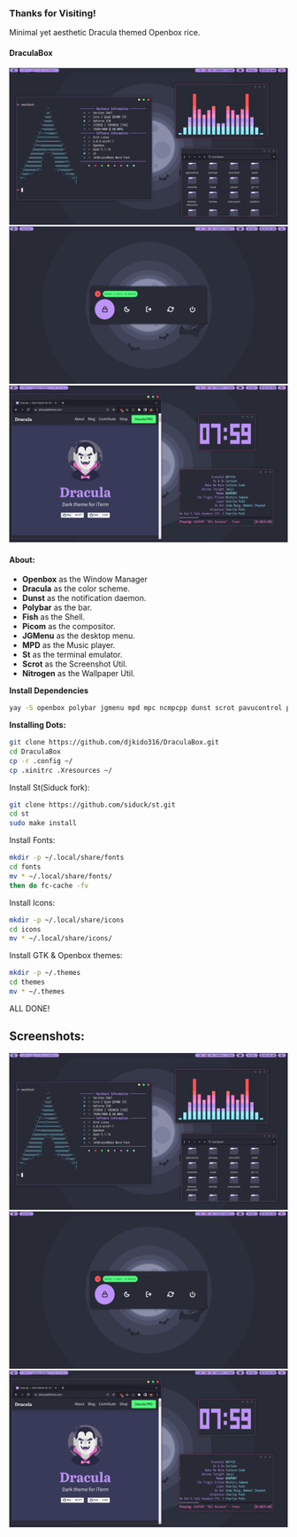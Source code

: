 ### Thanks for Visiting! 
Minimal yet aesthetic Dracula themed Openbox rice.

#### DraculaBox 

![picture 1](Screenshots/1.png)  
![picture 2](Screenshots/2.png)
![picture 3](Screenshots/3.png)

#### About:
* **Openbox** as the Window Manager
* **Dracula** as the color scheme.
* **Dunst** as the notification daemon.
* **Polybar** as the bar.
* **Fish** as the Shell.
* **Picom** as the compositor.
* **JGMenu** as the desktop menu.
* **MPD** as the Music player.
* **St** as the terminal emulator.
* **Scrot** as the Screenshot Util. 
* **Nitrogen** as the Wallpaper Util.

<summary><b>Install Dependencies</b></summary>

```bash
yay -S openbox polybar jgmenu mpd mpc ncmpcpp dunst scrot pavucontrol pulseaudio fish feh mousepad cava google-chrome spotify rofi nitrogen zscroll wmctrl xorg-xprop xdotool --needed
```
<summary><b>Installing Dots:</b></summary>

```bash
git clone https://github.com/djkido316/DraculaBox.git
cd DraculaBox
cp -r .config ~/
cp .xinitrc .Xresources ~/
```
Install St(Siduck fork):
```bash
git clone https://github.com/siduck/st.git
cd st
sudo make install
```
Install Fonts:
```bash
mkdir -p ~/.local/share/fonts
cd fonts
mv * ~/.local/share/fonts/
then do fc-cache -fv
```
Install Icons:
```bash
mkdir -p ~/.local/share/icons
cd icons
mv * ~/.local/share/icons/
```
Install GTK & Openbox themes:
```bash
mkdir -p ~/.themes
cd themes
mv * ~/.themes
```
ALL DONE!

## Screenshots:

![picture 1](Screenshots/1.png)  
![picture 2](Screenshots/2.png)
![picture 3](Screenshots/3.png)
